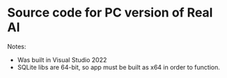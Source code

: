 # Source code for PC version of Real AI

Notes:
- Was built in Visual Studio 2022
- SQLite libs are 64-bit, so app must be built as x64 in order to function.
